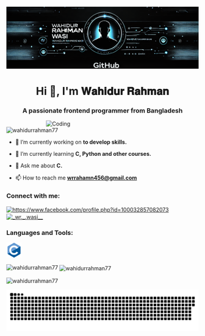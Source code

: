 ![logo](https://github.com/WahidurRahman77/WahidurRahman77/blob/main/24%20184751.png)
<h1 align="center">Hi 👋, I'm 𝐖𝐚𝐡𝐢𝐝𝐮𝐫 𝐑𝐚𝐡𝐦𝐚𝐧</h1>
<h3 align="center">A passionate frontend programmer from Bangladesh</h3>
<img align="right" alt="Coding" width="400" src="https://user-images.githubusercontent.com/74038190/212746035-d5c61762-973c-44c0-aec7-887f3b7690e3.gif">

<p align="left"> <img src="https://komarev.com/ghpvc/?username=wahidurrahman77&label=Profile%20views&color=0e75b6&style=flat" alt="wahidurrahman77" /> </p>

- 🔭 I’m currently working on **to develop skills.**

- 🌱 I’m currently learning **C, Python and other courses.**

- 💬 Ask me about **C.**

- 📫 How to reach me **wrrahamn456@gmail.com**

<h3 align="left">Connect with me:</h3>
<p align="left">
<a href="https://fb.com/https://www.facebook.com/profile.php?id=100032857082073" target="blank"><img align="center" src="https://raw.githubusercontent.com/rahuldkjain/github-profile-readme-generator/master/src/images/icons/Social/facebook.svg" alt="https://www.facebook.com/profile.php?id=100032857082073" height="30" width="40" /></a>
<a href="https://instagram.com/_wr._.wasi__" target="blank"><img align="center" src="https://raw.githubusercontent.com/rahuldkjain/github-profile-readme-generator/master/src/images/icons/Social/instagram.svg" alt="_wr._.wasi__" height="30" width="40" /></a>
</p>

<h3 align="left">Languages and Tools:</h3>
<p align="left"> <a href="https://www.cprogramming.com/" target="_blank" rel="noreferrer"> <img src="https://raw.githubusercontent.com/devicons/devicon/master/icons/c/c-original.svg" alt="c" width="40" height="40"/> </a> </p>

<p><img align="left" src="https://github-readme-stats.vercel.app/api/top-langs?username=wahidurrahman77&show_icons=true&locale=en&layout=compact" alt="wahidurrahman77" /></p>

<p>&nbsp;<img align="center" src="https://github-readme-stats.vercel.app/api?username=wahidurrahman77&show_icons=true&locale=en" alt="wahidurrahman77" /></p>

<p><img align="center" src="https://github-readme-streak-stats.herokuapp.com/?user=wahidurrahman77&" alt="wahidurrahman77" /></p>
<p align="center"> <img src="https://raw.githubusercontent.com/rudra-404/rudra-404/56886ddb94e7fc64cef62e3713c7eb0e2d25ef31/assets/snake.svg" /> </p>
